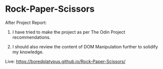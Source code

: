 # Rock-Paper-Scissors

After Project Report:

1. I have tried to make the project as per The Odin Project recommendations.

2. I should also review the content of DOM Manipulation further to solidify my knowledge.

Live: https://boredplatypus.github.io/Rock-Paper-Scissors/